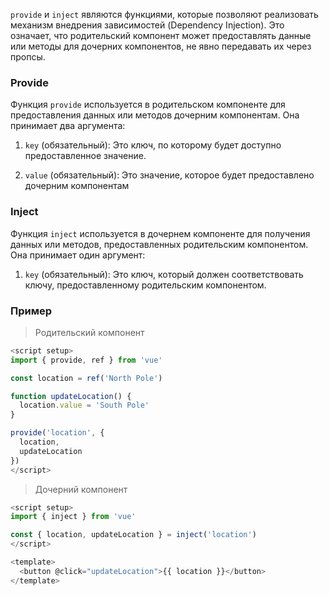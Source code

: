 
`provide` и `inject` являются функциями, которые позволяют реализовать механизм внедрения зависимостей (Dependency Injection). Это означает, что родительский компонент может предоставлять данные или методы для дочерних компонентов, не явно передавать их через пропсы.

### Provide

Функция `provide` используется в родительском компоненте для предоставления данных или методов дочерним компонентам. Она принимает два аргумента:

1. `key` (обязательный): Это ключ, по которому будет доступно предоставленное значение.
    
2. `value` (обязательный): Это значение, которое будет предоставлено дочерним компонентам

### Inject

Функция `inject` используется в дочернем компоненте для получения данных или методов, предоставленных родительским компонентом. Она принимает один аргумент:

1. `key` (обязательный): Это ключ, который должен соответствовать ключу, предоставленному родительским компонентом.

### Пример

> Родительский компонент
```ts
<script setup>
import { provide, ref } from 'vue'

const location = ref('North Pole')

function updateLocation() {
  location.value = 'South Pole'
}

provide('location', {
  location,
  updateLocation
})
</script>
```

> Дочерний компонент
```ts
<script setup>
import { inject } from 'vue'

const { location, updateLocation } = inject('location')
</script>

<template>
  <button @click="updateLocation">{{ location }}</button>
</template>
```